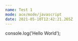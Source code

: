 ```yaml
---
name: Test 1
mode: ace/mode/javascript
date: 2021-05-10T12:42:21.265Z
---
```

console.log('Hello World');

